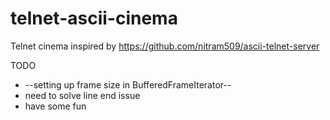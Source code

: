 telnet-ascii-cinema
===================

Telnet cinema inspired by https://github.com/nitram509/ascii-telnet-server

TODO

  - --setting up frame size in BufferedFrameIterator--
  - need to solve line end issue
  - have some fun
